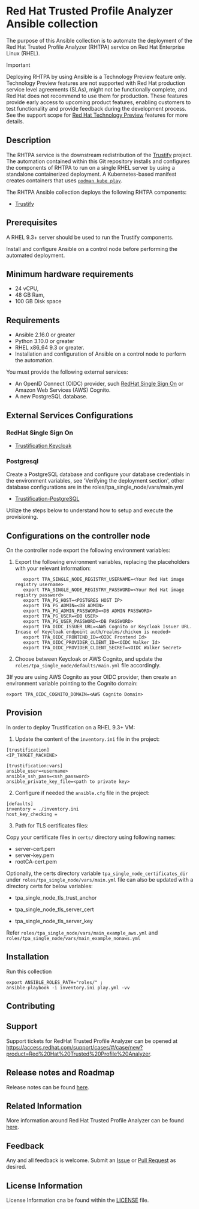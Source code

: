 # Red Hat Trusted Profile Analyzer Ansible collection

The purpose of this Ansible collection is to automate the deployment of the Red Hat Trusted Profile Analyzer (RHTPA) service on Red Hat Enterprise Linux (RHEL).

> [!IMPORTANT]
> Deploying RHTPA by using Ansible is a Technology Preview feature only.
> Technology Preview features are not supported with Red Hat production service level agreements (SLAs), might not be functionally complete, and Red Hat does not recommend to use them for production.
> These features provide early access to upcoming product features, enabling customers to test functionality and provide feedback during the development process.
> See the support scope for [Red Hat Technology Preview](https://access.redhat.com/support/offerings/techpreview/) features for more details.

## Description

The RHTPA service is the downstream redistribution of the [Trustify](https://github.com/trustification/trustify) project.
The automation contained within this Git repository installs and configures the components of RHTPA to run on a single RHEL server by using a standalone containerized deployment. A Kubernetes-based manifest creates containers that uses [`podman kube play`](https://docs.podman.io/en/latest/markdown/podman-kube-play.1.html).

The RHTPA Ansible collection deploys the following RHTPA components:

- [Trustify](https://github.com/trustification/trustify)

## Prerequisites

A RHEL 9.3+ server should be used to run the Trustify components.

Install and configure Ansible on a control node before performing the automated deployment.

## Minimum hardware requirements

- 24 vCPU,
- 48 GB Ram,
- 100 GB Disk space

## Requirements

- Ansible 2.16.0 or greater
- Python 3.10.0 or greater
- RHEL x86_64 9.3 or greater.
- Installation and configuration of Ansible on a control node to perform the automation.

You must provide the following external services:

- An OpenID Connect (OIDC) provider, such [RedHat Single Sign On](https://console.redhat.com/ansible/automation-hub/repo/published/redhat/sso/) or Amazon Web Services (AWS) Cognito.
- A new PostgreSQL database.

## External Services Configurations

### RedHat Single Sign On

- [Trustification Keycloak](https://github.com/trustification/trustification/blob/release/1.2.z/docs/modules/admin/pages/cluster-preparing.adoc#keycloak)

### Postgresql

Create a PostgreSQL database and configure your database credentials in the environment variables, see 'Verifying the deployment section',
other database configurations are in the roles/tpa_single_node/vars/main.yml

- [Trustification-PostgreSQL](https://github.com/trustification/trustification/blob/release/1.2.z/docs/modules/admin/pages/cluster-preparing.adoc#rds)

Utilize the steps below to understand how to setup and execute the provisioning.

## Configurations on the controller node

On the controller node export the following environment variables:

1. Export the following environment variables, replacing the placeholders with your relevant information:

   ```shell
      export TPA_SINGLE_NODE_REGISTRY_USERNAME=<Your Red Hat image registry username>
      export TPA_SINGLE_NODE_REGISTRY_PASSWORD=<Your Red Hat image registry password>
      export TPA_PG_HOST=<POSTGRES HOST IP>
      export TPA_PG_ADMIN=<DB ADMIN>
      export TPA_PG_ADMIN_PASSWORD=<DB ADMIN PASSWORD>
      export TPA_PG_USER=<DB USER>
      export TPA_PG_USER_PASSWORD=<DB PASSWORD>
      export TPA_OIDC_ISSUER_URL=<AWS Cognito or Keycloak Issuer URL. Incase of Keycloak endpoint auth/realms/chicken is needed>
      export TPA_OIDC_FRONTEND_ID=<OIDC Frontend Id>
      export TPA_OIDC_PROVIDER_CLIENT_ID=<OIDC Walker Id>
      export TPA_OIDC_PROVIDER_CLIENT_SECRET=<OIDC Walker Secret>
   ```

2. Choose between Keycloak or AWS Cognito, and update the `roles/tpa_single_node/defaults/main.yml` file accordingly.

3If you are using AWS Cognito as your OIDC provider, then create an environment variable pointing to the Cognito domain:

```shell
export TPA_OIDC_COGNITO_DOMAIN=<AWS Cognito Domain>
```

## Provision

In order to deploy Trustification on a RHEL 9.3+ VM:

1. Update the content of the `inventory.ini` file in the project:

```
[trustification]
<IP_TARGET_MACHINE>

[trustification:vars]
ansible_user=<username>
ansible_ssh_pass=<ssh_password>
ansible_private_key_file=<path to private key>
```

2. Configure if needed the `ansible.cfg` file in the project:

```
[defaults]
inventory = ./inventory.ini
host_key_checking =
```

3. Path for TLS certificates files:

Copy your certificate files in `certs/` directory using following names:

- server-cert.pem
- server-key.pem
- rootCA-cert.pem

Optionally, the certs directory variable `tpa_single_node_certificates_dir` under `roles/tpa_single_node/vars/main.yml` file can also be updated with a directory certs for below variables:

- tpa_single_node_tls_trust_anchor

- tpa_single_node_tls_server_cert
- tpa_single_node_tls_server_key

Refer `roles/tpa_single_node/vars/main_example_aws.yml` and `roles/tpa_single_node/vars/main_example_nonaws.yml`

## Installation

Run this collection

```shell
export ANSIBLE_ROLES_PATH="roles/" ;
ansible-playbook -i inventory.ini play.yml -vv
```

## Contributing

## Support

Support tickets for RedHat Trusted Profile Analyzer can be opened at https://access.redhat.com/support/cases/#/case/new?product=Red%20Hat%20Trusted%20Profile%20Analyzer.

## Release notes and Roadmap

Release notes can be found [here](https://docs.redhat.com/en/documentation/red_hat_trusted_profile_analyzer/1.2/html/release_notes/index).

## Related Information

More information around Red Hat Trusted Profile Analyzer can be found [here](https://access.redhat.com/products/red-hat-trusted-profile-analyzer).

## Feedback

Any and all feedback is welcome. Submit an [Issue](https://github.com/trustification/trustify-ansible/issues) or [Pull Request](https://github.com/trustification/trustify-ansible/pulls) as desired.

## License Information

License Information cna be found within the [LICENSE](https://github.com/trustification/trustification-ansible/blob/main/LICENSE) file.
